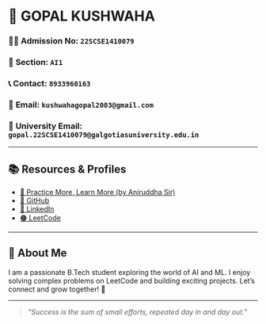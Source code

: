 # 🎯 **GOPAL KUSHWAHA**

### 🧑‍🎓 **Admission No:** `22SCSE1410079`  
### 🏫 **Section:** `AI1`  
### 📞 **Contact:** `8933960163`  
### 📩 **Email:** `kushwahagopal2003@gmail.com`  
### 🏫 **University Email:** `gopal.22SCSE1410079@galgotiasuniversity.edu.in`  

---

## 📚 **Resources & Profiles**

- [📘 Practice More, Learn More (by Aniruddha Sir)](https://leetcode.com/discuss/study-guide/1177039/practice-more-learn-more-study-guide-interview-preparation-using-leetcode)
- [🐙 GitHub](https://github.com/Gopalkushwaha1)
- [💼 LinkedIn](https://www.linkedin.com/in/gopalkushwaha07/)
- [🟠 LeetCode](https://leetcode.com/u/G0PAL07/)

---

## 🚀 **About Me**

I am a passionate B.Tech student exploring the world of AI and ML. I enjoy solving complex problems on LeetCode and building exciting projects. Let’s connect and grow together! 🌱

---

> _"Success is the sum of small efforts, repeated day in and day out."_

